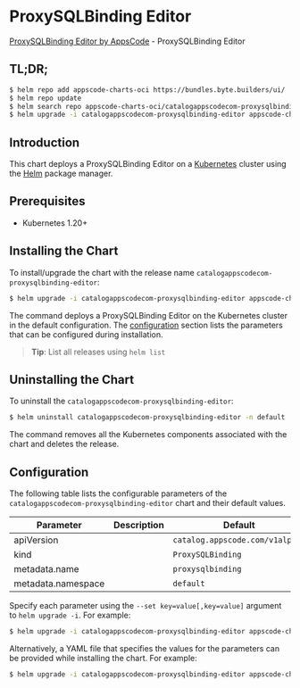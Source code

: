 # ProxySQLBinding Editor

[ProxySQLBinding Editor by AppsCode](https://appscode.com) - ProxySQLBinding Editor

## TL;DR;

```bash
$ helm repo add appscode-charts-oci https://bundles.byte.builders/ui/
$ helm repo update
$ helm search repo appscode-charts-oci/catalogappscodecom-proxysqlbinding-editor --version=v0.8.0
$ helm upgrade -i catalogappscodecom-proxysqlbinding-editor appscode-charts-oci/catalogappscodecom-proxysqlbinding-editor -n default --create-namespace --version=v0.8.0
```

## Introduction

This chart deploys a ProxySQLBinding Editor on a [Kubernetes](http://kubernetes.io) cluster using the [Helm](https://helm.sh) package manager.

## Prerequisites

- Kubernetes 1.20+

## Installing the Chart

To install/upgrade the chart with the release name `catalogappscodecom-proxysqlbinding-editor`:

```bash
$ helm upgrade -i catalogappscodecom-proxysqlbinding-editor appscode-charts-oci/catalogappscodecom-proxysqlbinding-editor -n default --create-namespace --version=v0.8.0
```

The command deploys a ProxySQLBinding Editor on the Kubernetes cluster in the default configuration. The [configuration](#configuration) section lists the parameters that can be configured during installation.

> **Tip**: List all releases using `helm list`

## Uninstalling the Chart

To uninstall the `catalogappscodecom-proxysqlbinding-editor`:

```bash
$ helm uninstall catalogappscodecom-proxysqlbinding-editor -n default
```

The command removes all the Kubernetes components associated with the chart and deletes the release.

## Configuration

The following table lists the configurable parameters of the `catalogappscodecom-proxysqlbinding-editor` chart and their default values.

|     Parameter      | Description |                  Default                   |
|--------------------|-------------|--------------------------------------------|
| apiVersion         |             | <code>catalog.appscode.com/v1alpha1</code> |
| kind               |             | <code>ProxySQLBinding</code>               |
| metadata.name      |             | <code>proxysqlbinding</code>               |
| metadata.namespace |             | <code>default</code>                       |


Specify each parameter using the `--set key=value[,key=value]` argument to `helm upgrade -i`. For example:

```bash
$ helm upgrade -i catalogappscodecom-proxysqlbinding-editor appscode-charts-oci/catalogappscodecom-proxysqlbinding-editor -n default --create-namespace --version=v0.8.0 --set apiVersion=catalog.appscode.com/v1alpha1
```

Alternatively, a YAML file that specifies the values for the parameters can be provided while
installing the chart. For example:

```bash
$ helm upgrade -i catalogappscodecom-proxysqlbinding-editor appscode-charts-oci/catalogappscodecom-proxysqlbinding-editor -n default --create-namespace --version=v0.8.0 --values values.yaml
```
